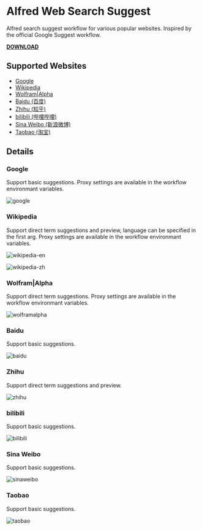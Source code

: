 # Alfred Web Search Suggest
Alfred search suggest workflow for various popular websites. Inspired by the official Google Suggest workflow.

[**DOWNLOAD**](https://github.com/AkikoZ/alfred-web-search-suggest/releases)

## Supported Websites
* [Google](#google)
* [Wikipedia](#wikipedia)
* [Wolfram|Alpha](#wolframalpha)
* [Baidu (百度)](#baidu)
* [Zhihu (知乎)](#zhihu)
* [bilibili (哔哩哔哩)](#bilibili)
* [Sina Weibo (新浪微博)](#sina-weibo)
* [Taobao (淘宝)](#taobao)

## Details

### Google
Support basic suggestions. Proxy settings are available in the workflow environmant variables.

![google](https://github.com/AkikoZ/alfred-web-search-suggest/blob/master/screenshots/google.png)

### Wikipedia
Support direct term suggestions and preview, language can be specified in the first arg. Proxy settings are available in the workflow environmant variables.

![wikipedia-en](https://github.com/AkikoZ/alfred-web-search-suggest/blob/master/screenshots/wikipedia-en.png)

![wikipedia-zh](https://github.com/AkikoZ/alfred-web-search-suggest/blob/master/screenshots/wikipedia-zh.png)

### Wolfram|Alpha
Support direct term suggestions. Proxy settings are available in the workflow environmant variables.

![wolframalpha](https://github.com/AkikoZ/alfred-web-search-suggest/blob/master/screenshots/wolframalpha.png)

### Baidu
Support basic suggestions.

![baidu](https://github.com/AkikoZ/alfred-web-search-suggest/blob/master/screenshots/baidu.png)

### Zhihu
Support direct term suggestions and preview.

![zhihu](https://github.com/AkikoZ/alfred-web-search-suggest/blob/master/screenshots/zhihu.png)

### bilibili
Support basic suggestions.

![bilibili](https://github.com/AkikoZ/alfred-web-search-suggest/blob/master/screenshots/bilibili.png)

### Sina Weibo
Support basic suggestions.

![sinaweibo](https://github.com/AkikoZ/alfred-web-search-suggest/blob/master/screenshots/sinaweibo.png)

### Taobao
Support basic suggestions.

![taobao](https://github.com/AkikoZ/alfred-web-search-suggest/blob/master/screenshots/taobao.png)
